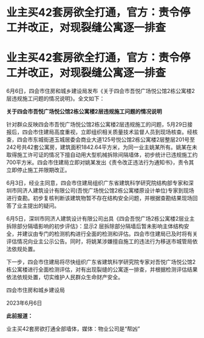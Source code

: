 # 业主买42套房欲全打通，官方：责令停工并改正，对现裂缝公寓逐一排查

# 业主买42套房欲全打通，官方：责令停工并改正，对现裂缝公寓逐一排查

6月6日，四会市住房和城乡建设局发布《关于四会市吾悦广场悦公馆2栋公寓楼2层违规施工问题的情况说明》。全文如下：

**关于四会市吾悦广场悦公馆2栋公寓楼2层违规施工问题的情况说明**

针对群众反映四会市吾悦广场悦公馆2栋公寓楼2层违规施工的问题，5月29日接报后，四会市住建局高度重视，立即组织相关质量技术监督人员到现场核查。经核查，四会市东城街道玉城居委会商业大道125号悦公馆2栋公寓楼2层整层201号至242号共42套公寓房，建筑面积1842.64平方米，为同一业主姚某所有。姚某在未取得施工许可证的情况下擅自动用大型机械拆除间隔墙体，初步统计已违规施工约700平方米。四会市住建局立即对姚某发出《责令改正违法行为通知书》，责令其立即停止施工并限期改正。

6月3日，经业主同意，四会市住建局组织广东省建筑科学研究院结构部专家和深圳市同济人建筑设计有限公司(吾悦广场悦公馆2栋公寓楼原设计单位)专家到现场进行查勘。初步复核判断该建筑物暂不存在结构安全问题，并根据查勘结果现场回答了业主提出的疑问。

6月5日，深圳市同济人建筑设计有限公司出具《四会吾悦广场2栋公寓楼2层业主拆除部分隔墙影响的初步评估》：显示2
层拆除部分隔墙后暂未影响主体结构安全，并建议由专门的检测机构进行全面的检测和评估。四会市住建局已及时将有关评估情况向业主公示公告。同时，将姚某涉嫌擅自施工的违法行为移送市城管局依法依规处置。

下一步，四会市住建局将尽快组织广东省建筑科学研究院专家对吾悦广场悦公馆2栋公寓楼进行全面检测评估，对有出现裂缝的公寓逐一排查，并根据检测评估结果依法依规处置，切实维护人民群众生命财产安全。

四会市住房和城乡建设局

2023年6月6日

**此前报道：**

业主买42套房欲打通全部墙体，媒体：物业公司是“帮凶”

